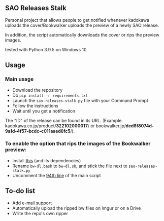 
## SAO Releases Stalk

Personal project that allows people to get notified whenever kadokawa uploads the cover/Bookwalker uploads the preview of a newly SAO release.

In addition, the script automatically downloads the cover or rips the preview images.

tested with Python 3.9.5 on Windows 10.



## Usage
### Main usage
- Download the repository
- Do `pip install -r requirements.txt`
- Launch the `sao-releases-stalk.py` file with your Command Prompt
- Follow the instructions
- Wait until you get a notification

The "ID" of the release can be found in its URL. (Example: kadokawa.co.jp/product/**322102000017**/ or bookwalker.jp/**ded6f8074d-9a1d-4f57-bcdc-c011aaed6fc5**/).



### To enable the option that rips the images of the Bookwalker preview:
- Install [this](https://github.com/Atemu/bookwalker-dl) (and its dependencies)
- Rename `bw-dl.bash` to `bw-dl.sh`, and stick the file next to `sao-releases-stalk.py`
- Uncomment the [94th line](https://github.com/CeIest/SAO-Releases-Stalk/blob/main/sao-releases-stalk.py#L94) of the main script


## To-do list
- Add e-mail support
- Automatically upload the ripped bw files on Imgur or on a Drive
- Write the repo's own ripper
